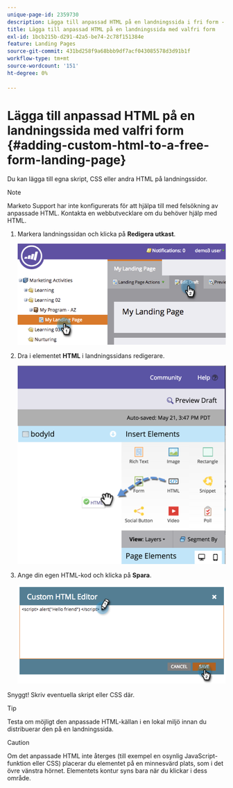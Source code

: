 ```yaml
---
unique-page-id: 2359730
description: Lägga till anpassad HTML på en landningssida i fri form - Marketo Docs - produktdokumentation
title: Lägga till anpassad HTML på en landningssida med valfri form
exl-id: 1bcb215b-d291-42a5-be74-2c78f151384e
feature: Landing Pages
source-git-commit: 431bd258f9a68bbb9df7acf043085578d3d91b1f
workflow-type: tm+mt
source-wordcount: '151'
ht-degree: 0%

---
```


# Lägga till anpassad HTML på en landningssida med valfri form {#adding-custom-html-to-a-free-form-landing-page}

Du kan lägga till egna skript, CSS eller andra HTML på landningssidor.

>[!NOTE]
>
>Marketo Support har inte konfigurerats för att hjälpa till med felsökning av anpassade HTML. Kontakta en webbutvecklare om du behöver hjälp med HTML.

1. Markera landningssidan och klicka på **Redigera utkast**.

   ![](assets/image2014-9-17-12-3a2-3a15.png)

1. Dra i elementet **HTML** i landningssidans redigerare.

   ![](assets/image2015-5-21-15-3a52-3a42.png)

1. Ange din egen HTML-kod och klicka på **Spara**.

   ![](assets/image2014-9-17-12-3a3-3a39.png)

Snyggt! Skriv eventuella skript eller CSS där.

>[!TIP]
>
>Testa om möjligt den anpassade HTML-källan i en lokal miljö innan du distribuerar den på en landningssida.

>[!CAUTION]
>
>Om det anpassade HTML inte återges (till exempel en osynlig JavaScript-funktion eller CSS) placerar du elementet på en minnesvärd plats, som i det övre vänstra hörnet. Elementets kontur syns bara när du klickar i dess område.
